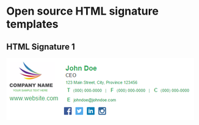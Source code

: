 # Open source HTML signature templates

## HTML Signature 1
![Screenshot](https://raw.githubusercontent.com/dillionverma/html-signature/master/screenshot.PNG "Screenshot")
